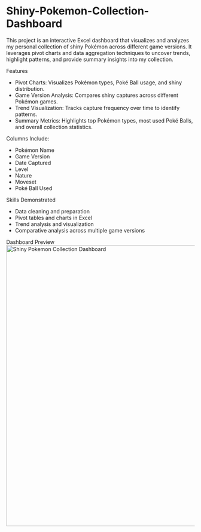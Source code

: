 # Shiny-Pokemon-Collection-Dashboard
This project is an interactive Excel dashboard that visualizes and analyzes my personal collection of shiny Pokémon across different game versions. It leverages pivot charts and data aggregation techniques to uncover trends, highlight patterns, and provide summary insights into my collection.

Features
- Pivot Charts: Visualizes Pokémon types, Poké Ball usage, and shiny distribution.
- Game Version Analysis: Compares shiny captures across different Pokémon games.
- Trend Visualization: Tracks capture frequency over time to identify patterns.
- Summary Metrics: Highlights top Pokémon types, most used Poké Balls, and overall collection statistics.

Columns Include:
- Pokémon Name
- Game Version
- Date Captured
- Level
- Nature
- Moveset
- Poké Ball Used

Skills Demonstrated
- Data cleaning and preparation
- Pivot tables and charts in Excel
- Trend analysis and visualization
- Comparative analysis across multiple game versions

Dashboard Preview
<img width="1362" height="752" alt="Shiny Pokemon Collection Dashboard" src="https://github.com/user-attachments/assets/a41b380c-6c32-45b1-807e-15d63f1673d6" />
